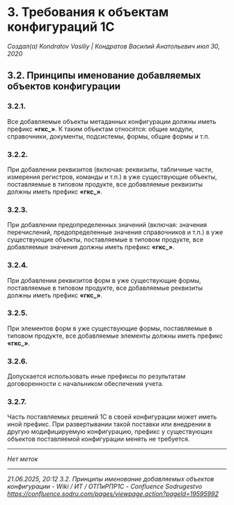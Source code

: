 # 3. Требования к объектам конфигураций 1С

*Создал(а) Kondratov Vasiliy | Кондратов Василий Анатольевич июл 30, 2020*

## 3.2. Принципы именование добавляемых объектов конфигурации

### 3.2.1. 
Все добавляемые объекты метаданных конфигурации должны иметь префикс **«гкс_»**. К таким объектам относятся: общие модули, справочники, документы, подсистемы, формы, общие формы и т.п.

### 3.2.2. 
При добавлении реквизитов (включая: реквизиты, табличные части, измерения регистров, команды и т.п.) в уже существующие объекты, поставляемые в типовом продукте, все добавляемые реквизиты должны иметь префикс **«гкс_»**.

### 3.2.3. 
При добавлении предопределенных значений (включая: значения перечислений, предопределенные значения справочников и т.п.) в уже существующие объекты, поставляемые в типовом продукте, все добавляемые значения должны иметь префикс **«гкс_»**.

### 3.2.4. 
При добавлении реквизитов форм в уже существующие формы, поставляемые в типовом продукте, все добавляемые реквизиты должны иметь префикс **«гкс_»**.

### 3.2.5. 
При элементов форм в уже существующие формы, поставляемые в типовом продукте, все добавляемые элементы должны иметь префикс **«гкс_»**.

### 3.2.6. 
Допускается использовать иные префиксы по результатам договоренности с начальником обеспечения учета.

### 3.2.7. 
Часть поставляемых решений 1С в своей конфигурации может иметь иной префикс. При развертывании такой поставки или внедрении в другую модифицируемую конфигурацию, префикс у существующих объектов поставляемой конфигурации менять не требуется.

---

*Нет меток*

---

*21.06.2025, 20:12 3.2. Принципы именование добавляемых объектов конфигурации - Wiki / ИТ / ОТПиРПР1С - Confluence Sodrugestvo*  
*https://confluence.sodru.com/pages/viewpage.action?pageId=19595992*